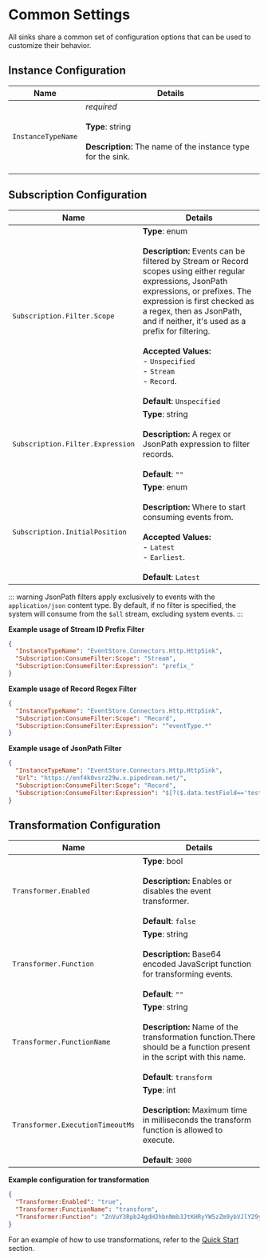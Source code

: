 # Common Settings

All sinks share a common set of configuration options that can be used to
customize their behavior.

## Instance Configuration

| Name               | Details                                                                                                        |
| ------------------ | -------------------------------------------------------------------------------------------------------------- |
| `InstanceTypeName` | _required_<br><br>**Type**: string<br><br>**Description:** The name of the instance type for the sink.<br><br> |

## Subscription Configuration

| Name                             | Details                                                                                                                                                                                                                                                                                                                                                                                        |
| -------------------------------- | ---------------------------------------------------------------------------------------------------------------------------------------------------------------------------------------------------------------------------------------------------------------------------------------------------------------------------------------------------------------------------------------------- |
| `Subscription.Filter.Scope`      | **Type**: enum<br><br>**Description:** Events can be filtered by Stream or Record scopes using either regular expressions, JsonPath expressions, or prefixes. The expression is first checked as a regex, then as JsonPath, and if neither, it's used as a prefix for filtering.<br><br>**Accepted Values:**<br>- `Unspecified`<br>- `Stream`<br>- `Record`.<br><br>**Default**: `Unspecified` |
| `Subscription.Filter.Expression` | **Type**: string<br><br>**Description:** A regex or JsonPath expression to filter records.<br><br>**Default**: `""`                                                                                                                                                                                                                                                                            |
| `Subscription.InitialPosition`   | **Type**: enum<br><br>**Description:** Where to start consuming events from.<br><br>**Accepted Values:**<br>- `Latest`<br>- `Earliest`.<br><br>**Default**: `Latest`                                                                                                                                                                                                                           |

::: warning
JsonPath filters apply exclusively to events with the `application/json` content type. By default, if no filter is specified, the system will consume from the `$all` stream, excluding system events.
:::

**Example usage of Stream ID Prefix Filter**

```json
{
  "InstanceTypeName": "EventStore.Connectors.Http.HttpSink",
  "Subscription:ConsumeFilter:Scope": "Stream",
  "Subscription:ConsumeFilter:Expression": "prefix_"
}
```

**Example usage of Record Regex Filter**

```json
{
  "InstanceTypeName": "EventStore.Connectors.Http.HttpSink",
  "Subscription:ConsumeFilter:Scope": "Record",
  "Subscription:ConsumeFilter:Expression": "^eventType.*"
}
```

**Example usage of JsonPath Filter**

```json
{
  "InstanceTypeName": "EventStore.Connectors.Http.HttpSink",
  "Url": "https://enf4k0vsrz29w.x.pipedream.net/",
  "Subscription:ConsumeFilter:Scope": "Record",
  "Subscription:ConsumeFilter:Expression": "$[?($.data.testField=='testValue')]"
}
```

## Transformation Configuration

| Name                             | Details                                                                                                                                                                       |
| -------------------------------- | ----------------------------------------------------------------------------------------------------------------------------------------------------------------------------- |
| `Transformer.Enabled`            | **Type**: bool<br><br>**Description:** Enables or disables the event transformer.<br><br>**Default**: `false`                                                                 |
| `Transformer.Function`           | **Type**: string<br><br>**Description:** Base64 encoded JavaScript function for transforming events.<br><br>**Default**: `""`                                                 |
| `Transformer.FunctionName`       | **Type**: string<br><br>**Description:** Name of the transformation function.There should be a function present in the script with this name.<br><br>**Default**: `transform` |
| `Transformer.ExecutionTimeoutMs` | **Type**: int<br><br>**Description:** Maximum time in milliseconds the transform function is allowed to execute.<br><br>**Default**: `3000`                                   |

**Example configuration for transformation**

```json
{
  "Transformer:Enabled": "true",
  "Transformer:FunctionName": "transform",
  "Transformer:Function": "ZnVuY3Rpb24gdHJhbnNmb3JtKHRyYW5zZm9ybVJlY29yZCkgewogIGxldCB7IFZhbHVlLCBIZWFkZXJzIH0gPSB0cmFuc2Zvcm1SZWNvcmQ7CiAgcmV0dXJuIHsKICAgIC4uLnRyYW5zZm9ybVJlY29yZCwKICAgIFZhbHVlOiB7CiAgICAgIE5hbWU6IFZhbHVlLkZpcnN0TmFtZSArICcgJyArIFZhbHVlLkxhc3ROYW1lCiAgICB9CiAgfTsKfQo="
}
```

For an example of how to use transformations, refer to the [Quick Start](./quickstart.md#applying-transformations) section.